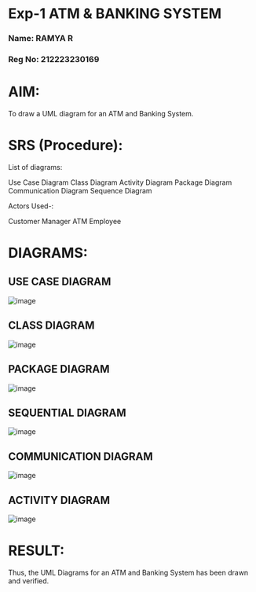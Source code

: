 # Exp-1 ATM & BANKING SYSTEM
### Name: RAMYA R
### Reg No: 212223230169
# AIM:

To draw a UML diagram for an ATM and Banking System.

# SRS (Procedure):

List of diagrams:

Use Case Diagram
Class Diagram
Activity Diagram
Package Diagram
Communication Diagram
Sequence Diagram

Actors Used-:

Customer
Manager
ATM
Employee

# DIAGRAMS:
## USE CASE DIAGRAM
![image](https://github.com/user-attachments/assets/5412f665-14dc-4133-b588-40c75cc32c1c)

## CLASS DIAGRAM
![image](https://github.com/user-attachments/assets/d6ca65e9-440b-4e86-9677-de52000b2cb1)

## PACKAGE DIAGRAM
![image](https://github.com/user-attachments/assets/f45845c4-978c-4d90-822f-7e1d85f09be6)

## SEQUENTIAL DIAGRAM
![image](https://github.com/user-attachments/assets/d1a8b0b0-91b3-4159-b104-3850bd930f9f)

## COMMUNICATION DIAGRAM
![image](https://github.com/user-attachments/assets/5e8048aa-e870-428c-8972-f37686f084c0)

## ACTIVITY DIAGRAM
![image](https://github.com/user-attachments/assets/3ffc1430-994f-4c33-bbc9-a9c61a38101a)


# RESULT:
Thus, the UML Diagrams for an ATM and Banking System has been drawn and verified.
